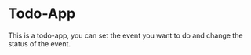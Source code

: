 # Todo-App
This is a todo-app, you can set the event you want to do and change the status of the event.

